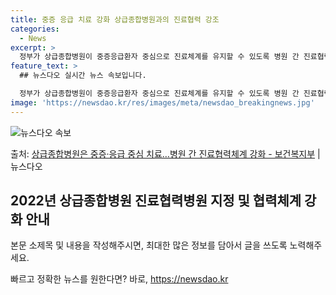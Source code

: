 ```yaml
---
title: 중증 응급 치료 강화 상급종합병원과의 진료협력 강조
categories:
  - News
excerpt: >
  정부가 상급종합병원이 중증응급환자 중심으로 진료체계를 유지할 수 있도록 병원 간 진료협력체계를 강화한다. 이…
feature_text: >
  ## 뉴스다오 실시간 뉴스 속보입니다.

  정부가 상급종합병원이 중증응급환자 중심으로 진료체계를 유지할 수 있도록 병원 간 진료협력체계를 강화한다. 이…
image: 'https://newsdao.kr/res/images/meta/newsdao_breakingnews.jpg'
---
```


![뉴스다오 속보](https://newsdao.kr/res/images/meta/newsdao_breakingnews.jpg)

<p>출처: <a href="https://newsdao.kr/3406" rel="dofollow">상급종합병원은 중증·응급 중심 치료…병원 간 진료협력체계 강화 - 보건복지부</a> | 뉴스다오</p>

<h2 data-ke-size="size26">2022년 상급종합병원 진료협력병원 지정 및 협력체계 강화 안내</h2>
<p data-ke-size="size16"></p>
본문 소제목 및 내용을 작성해주시면, 최대한 많은 정보를 담아서 글을 쓰도록 노력해주세요. 

빠르고 정확한 뉴스를 원한다면? 바로, <a href="https://newsdao.kr" rel="dofollow">https://newsdao.kr</a>


